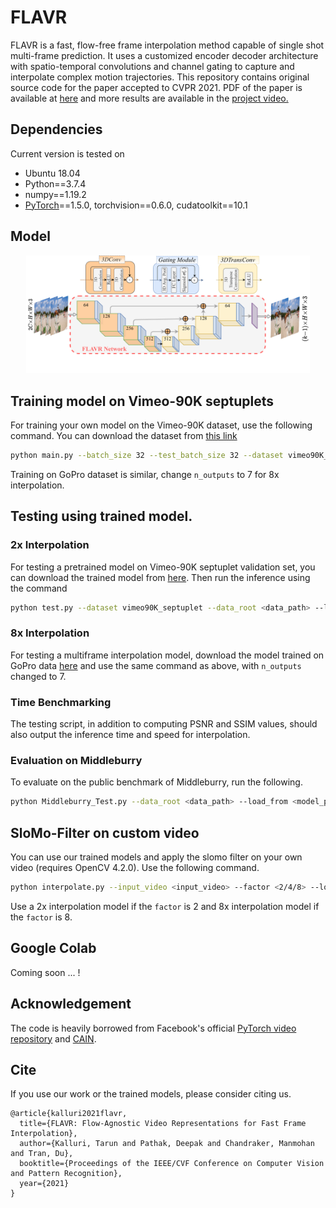 # FLAVR

FLAVR is a fast, flow-free frame interpolation method capable of single shot multi-frame prediction. It uses a customized encoder decoder architecture with spatio-temporal convolutions and channel gating to capture and interpolate complex motion trajectories. This repository contains original source code for the paper accepted to CVPR 2021. PDF of the paper is available at [here](https://tarun005.github.io/files/papers/2012.08512.pdf) and more results are available in the [project video.](https://tarun005.github.io/files/papers/2012.08512.pdf)

## Dependencies

Current version is tested on

- Ubuntu 18.04
- Python==3.7.4
- numpy==1.19.2
- [PyTorch](http://pytorch.org/)==1.5.0, torchvision==0.6.0, cudatoolkit==10.1

## Model

<center><img src="./figures/arch_dia.pdf" width="90%"></center>

## Training model on Vimeo-90K septuplets

For training your own model on the Vimeo-90K dataset, use the following command. You can download the dataset from [this link](http://toflow.csail.mit.edu/)
``` bash
python main.py --batch_size 32 --test_batch_size 32 --dataset vimeo90K_septuplet --loss 1*L1 --max_epoch 200 --lr 0.0002 --data_root <dataset_path> --n_outputs 1
```

Training on GoPro dataset is similar, change `n_outputs` to 7 for 8x interpolation.

## Testing using trained model.

### 2x Interpolation
For testing a pretrained model on Vimeo-90K septuplet validation set, you can download the trained model from [here](https://drive.google.com/drive/folders/1M6ec7t59exOSlx_Wp6K9_njBlLH2IPBC?usp=sharing). Then run the inference using the command
```bash
python test.py --dataset vimeo90K_septuplet --data_root <data_path> --load_from <saved_model> --n_outputs 1
```

### 8x Interpolation
For testing a multiframe interpolation model, download the model trained on GoPro data [here](https://drive.google.com/drive/folders/1Gd2l69j7UC1Zua7StbUNcomAAhmE-xFb?usp=sharing) and use the same command as above, with `n_outputs` changed to 7.

### Time Benchmarking
The testing script, in addition to computing PSNR and SSIM values, should also output the inference time and speed for interpolation. 

### Evaluation on Middleburry

To evaluate on the public benchmark of Middleburry, run the following.
```bash
python Middleburry_Test.py --data_root <data_path> --load_from <model_path> 
```

## SloMo-Filter on custom video

You can use our trained models and apply the slomo filter on your own video (requires OpenCV 4.2.0). Use the following command.
```bash
python interpolate.py --input_video <input_video> --factor <2/4/8> --load_model <model_path>
```

Use a 2x interpolation model if the `factor` is 2 and 8x interpolation model if the `factor` is 8.


## Google Colab

Coming soon ... !

## Acknowledgement

The code is heavily borrowed from Facebook's official [PyTorch video repository](https://github.com/facebookresearch/VMZ) and [CAIN](https://github.com/myungsub/CAIN).

## Cite

If you use our work or the trained models, please consider citing us. 
``` text
@article{kalluri2021flavr,
  title={FLAVR: Flow-Agnostic Video Representations for Fast Frame Interpolation},
  author={Kalluri, Tarun and Pathak, Deepak and Chandraker, Manmohan and Tran, Du},
  booktitle={Proceedings of the IEEE/CVF Conference on Computer Vision and Pattern Recognition},
  year={2021}
}
```
